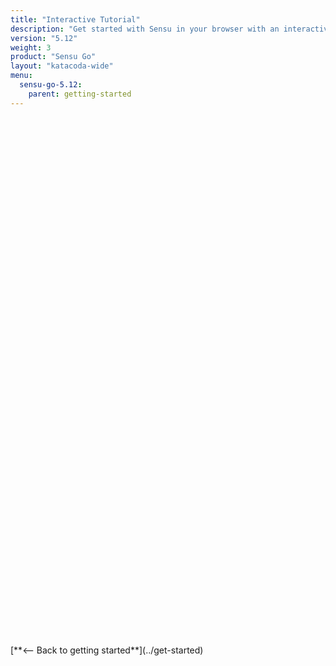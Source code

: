 ```yaml
---
title: "Interactive Tutorial"
description: "Get started with Sensu in your browser with an interactive tutorial. Learn the basics of Sensu Go and monitor a web server."
version: "5.12"
weight: 3
product: "Sensu Go"
layout: "katacoda-wide"
menu:
  sensu-go-5.12:
    parent: getting-started
---
```


<script src="//katacoda.com/embed.js"></script>
<div id="katacoda-scenario-1"
    data-katacoda-id="sensu/sandbox"
    data-katacoda-color="2c3458"
    data-katacoda-ctaurl="https://docs.sensu.io/sensu-go/latest/getting-started/sandbox/"
    data-katacoda-ctatext="Learn more in the Sensu Sandbox"
    style="height: 800px; padding-top: 10px;" 
></div>
<br><br>
[**<-- Back to getting started**](../get-started)